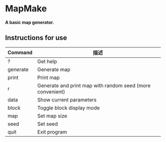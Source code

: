 # MapMake

**A basic map generator.**

## Instructions for use

| Command | 描述 |
|--------------|----------|
| ?            | Get help |
| generate     | Generate map |
| print        | Print map |
| r            | Generate and print map with random seed (more convenient) |
| data         | Show current parameters |
| block        | Toggle block display mode |
| map          | Set map size |
| seed         | Set seed |
| quit         | Exit program |
